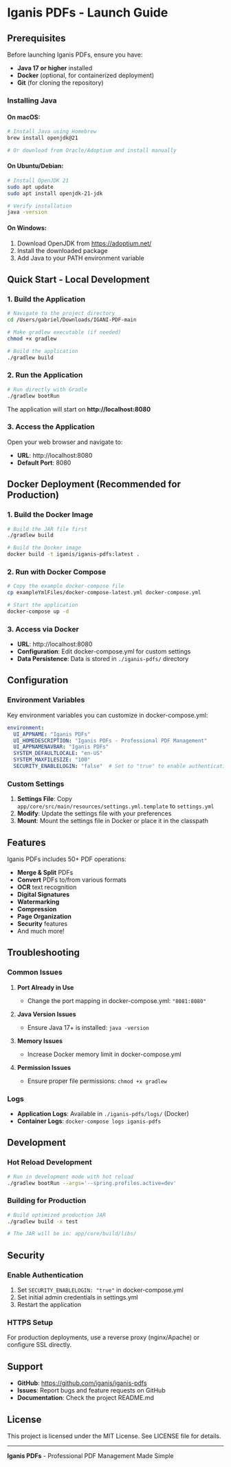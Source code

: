 # Iganis PDFs - Launch Guide

## Prerequisites

Before launching Iganis PDFs, ensure you have:

- **Java 17 or higher** installed
- **Docker** (optional, for containerized deployment)
- **Git** (for cloning the repository)

### Installing Java

#### On macOS:
```bash
# Install Java using Homebrew
brew install openjdk@21

# Or download from Oracle/Adoptium and install manually
```

#### On Ubuntu/Debian:
```bash
# Install OpenJDK 21
sudo apt update
sudo apt install openjdk-21-jdk

# Verify installation
java -version
```

#### On Windows:
1. Download OpenJDK from https://adoptium.net/
2. Install the downloaded package
3. Add Java to your PATH environment variable

## Quick Start - Local Development

### 1. Build the Application

```bash
# Navigate to the project directory
cd /Users/gabriel/Downloads/IGANI-PDF-main

# Make gradlew executable (if needed)
chmod +x gradlew

# Build the application
./gradlew build
```

### 2. Run the Application

```bash
# Run directly with Gradle
./gradlew bootRun
```

The application will start on **http://localhost:8080**

### 3. Access the Application

Open your web browser and navigate to:
- **URL**: http://localhost:8080
- **Default Port**: 8080

## Docker Deployment (Recommended for Production)

### 1. Build the Docker Image

```bash
# Build the JAR file first
./gradlew build

# Build the Docker image
docker build -t iganis/iganis-pdfs:latest .
```

### 2. Run with Docker Compose

```bash
# Copy the example docker-compose file
cp exampleYmlFiles/docker-compose-latest.yml docker-compose.yml

# Start the application
docker-compose up -d
```

### 3. Access via Docker

- **URL**: http://localhost:8080
- **Configuration**: Edit docker-compose.yml for custom settings
- **Data Persistence**: Data is stored in `./iganis-pdfs/` directory

## Configuration

### Environment Variables

Key environment variables you can customize in docker-compose.yml:

```yaml
environment:
  UI_APPNAME: "Iganis PDFs"
  UI_HOMEDESCRIPTION: "Iganis PDFs - Professional PDF Management"
  UI_APPNAMENAVBAR: "Iganis PDFs"
  SYSTEM_DEFAULTLOCALE: "en-US"
  SYSTEM_MAXFILESIZE: "100"
  SECURITY_ENABLELOGIN: "false"  # Set to "true" to enable authentication
```

### Custom Settings

1. **Settings File**: Copy `app/core/src/main/resources/settings.yml.template` to `settings.yml`
2. **Modify**: Update the settings file with your preferences
3. **Mount**: Mount the settings file in Docker or place it in the classpath

## Features

Iganis PDFs includes 50+ PDF operations:

- **Merge & Split** PDFs
- **Convert** PDFs to/from various formats
- **OCR** text recognition
- **Digital Signatures**
- **Watermarking**
- **Compression**
- **Page Organization**
- **Security** features
- And much more!

## Troubleshooting

### Common Issues

1. **Port Already in Use**
   - Change the port mapping in docker-compose.yml: `"8081:8080"`

2. **Java Version Issues**
   - Ensure Java 17+ is installed: `java -version`

3. **Memory Issues**
   - Increase Docker memory limit in docker-compose.yml

4. **Permission Issues**
   - Ensure proper file permissions: `chmod +x gradlew`

### Logs

- **Application Logs**: Available in `./iganis-pdfs/logs/` (Docker)
- **Container Logs**: `docker-compose logs iganis-pdfs`

## Development

### Hot Reload Development

```bash
# Run in development mode with hot reload
./gradlew bootRun --args='--spring.profiles.active=dev'
```

### Building for Production

```bash
# Build optimized production JAR
./gradlew build -x test

# The JAR will be in: app/core/build/libs/
```

## Security

### Enable Authentication

1. Set `SECURITY_ENABLELOGIN: "true"` in docker-compose.yml
2. Set initial admin credentials in settings.yml
3. Restart the application

### HTTPS Setup

For production deployments, use a reverse proxy (nginx/Apache) or configure SSL directly.

## Support

- **GitHub**: https://github.com/iganis/iganis-pdfs
- **Issues**: Report bugs and feature requests on GitHub
- **Documentation**: Check the project README.md

## License

This project is licensed under the MIT License. See LICENSE file for details.

---

**Iganis PDFs** - Professional PDF Management Made Simple